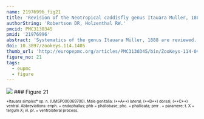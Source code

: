 ```yaml
---
name: 21976996_fig21
title: 'Revision of the Neotropical caddisfly genus Itauara Muller, 1888 (Trichoptera, Glossosomatidae).'
authorString: 'Robertson DR, Holzenthal RW.'
pmcid: PMC3130345
pmid: '21976996'
abstract: 'Systematics of the genus Itauara Müller, 1888 are reviewed. A generic diagnosis, illustrations, and descriptions are provided for males. The genus can be identified by several features of the male genitalia including an extremely reduced phallobase and a phallic apparatus that consists of a sclerotized dorsal sheath covering a very membranous ventral portion. A total 18 species are described as new: Itauara alexanderisp. n.(Brazil), Itaura bidentatasp. n. (Guyana), Itaura blahnikisp. n. (Brazil) Itaura charlottasp. n. (Brazil), Itaura emiliasp. n. (Brazil), Itaura flintisp. n. (Brazil), Itaura guyanensissp. n. (Guyana), Itaura jamesiisp. n. (Brazil), Itaura juliasp. n. (Brazil), Itaura lucindasp. n. (Brazil), Itaura ovissp. n. (Guyana, Venezuela), Itaura peruensissp. n. (Peru), Itaura rodmanisp. n. (Brazil), Itaura simplexsp. n. (Brazil), Itaura spiralissp. n. (Guyana), Itaura stellasp. n. (Brazil), Itaura tuscisp. n. (Brazil), and Itaura unidentatasp. n. (Guyana). These additions bring the total fauna of Itauara to 22 species.'
doi: 10.3897/zookeys.114.1405
thumb_url: 'http://europepmc.org/articles/PMC3130345/bin/ZooKeys-114-041-g021.gif'
figure_no: 21
tags:
  - eupmc
  - figure
---
```

<img src='http://europepmc.org/articles/PMC3130345/bin/ZooKeys-114-041-g021.jpg' style='max-height: 300px'>
### Figure 21
<p style='font-size: 10px;'>*<named-content content-type="taxon-name">Itauara simplex</named-content>* sp. n. (UMSP000069700). Male genitalia: (**A**) lateral; (**B**) dorsal; (**C**) ventral. Abbreviations: enph. = endophallus; phb = phallobase; phc. = phallicata; pmr . = paramere; t. X = tergum X; vl. pr. = ventrolateral process.</p>